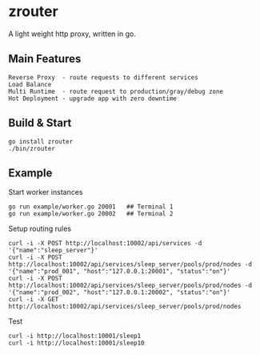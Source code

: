 # zrouter

A light weight http proxy, written in go.

## Main Features
    Reverse Proxy  - route requests to different services
    Load Balance
    Multi Runtime  - route request to production/gray/debug zone
    Hot Deployment - upgrade app with zero downtime

## Build & Start
    go install zrouter
    ./bin/zrouter

## Example
Start worker instances

    go run example/worker.go 20001   ## Terminal 1
    go run example/worker.go 20002   ## Terminal 2

Setup routing rules

    curl -i -X POST http://localhost:10002/api/services -d '{"name":"sleep_server"}'
    curl -i -X POST http://localhost:10002/api/services/sleep_server/pools/prod/nodes -d '{"name":"prod_001", "host":"127.0.0.1:20001", "status":"on"}'
    curl -i -X POST http://localhost:10002/api/services/sleep_server/pools/prod/nodes -d '{"name":"prod_002", "host":"127.0.0.1:20002", "status":"on"}'
    curl -i -X GET  http://localhost:10002/api/services/sleep_server/pools/prod/nodes

Test

    curl -i http://localhost:10001/sleep1
    curl -i http://localhost:10001/sleep10
